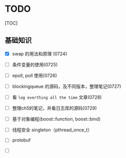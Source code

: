 # TODO

[TOC]

## 基础知识

- [x] swap 的用法和原理 (0724)


- [ ] 条件变量的使用(0725)
- [ ] epoll, poll 使用(0726)
- [ ] blockingqueue 的源码，及不同版本，整理笔记(0727)
- [ ] 看 `log everthing all the time` 文章(0728)
- [ ] 整理ch5的笔记，并看日志库的源码(0729)
- [ ] 基于对象编程(boost::function, boost::bind)
- [ ] 线程安全 singleton（pthread_once_t）
- [ ] protobuf
- [ ] ​







